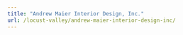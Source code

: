 ```yaml
---
title: "Andrew Maier Interior Design, Inc."
url: /locust-valley/andrew-maier-interior-design-inc/
---
```

